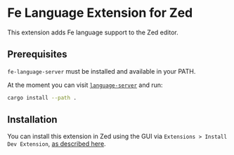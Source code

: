 # Fe Language Extension for Zed

This extension adds Fe language support to the Zed editor.

## Prerequisites

`fe-language-server` must be installed and available in your PATH.

At the moment you can visit [`language-server`](../../) and run:

```sh
cargo install --path .
```

## Installation
You can install this extension in Zed using the GUI via `Extensions > Install Dev Extension`,
[as described here](https://zed.dev/docs/extensions/developing-extensions#developing-an-extension-locally).
